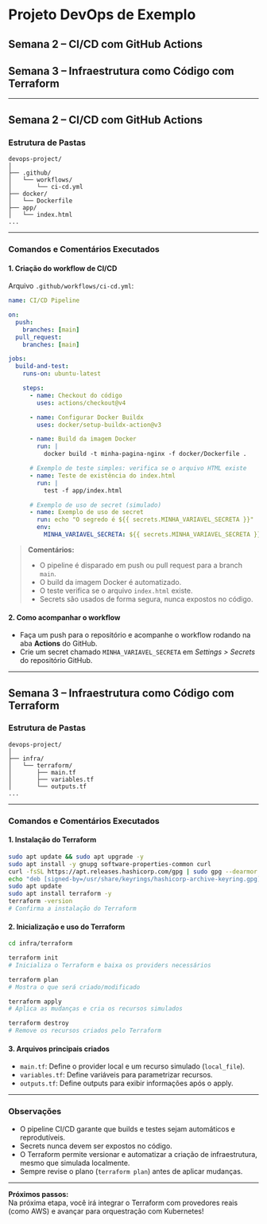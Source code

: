 # Projeto DevOps de Exemplo

## Semana 2 – CI/CD com GitHub Actions

## Semana 3 – Infraestrutura como Código com Terraform

---

## Semana 2 – CI/CD com GitHub Actions

### Estrutura de Pastas

```
devops-project/
│
├── .github/
│   └── workflows/
│       └── ci-cd.yml
├── docker/
│   └── Dockerfile
├── app/
│   └── index.html
...
```

---

### Comandos e Comentários Executados

#### 1. Criação do workflow de CI/CD

Arquivo `.github/workflows/ci-cd.yml`:

```yaml
name: CI/CD Pipeline

on:
  push:
    branches: [main]
  pull_request:
    branches: [main]

jobs:
  build-and-test:
    runs-on: ubuntu-latest

    steps:
      - name: Checkout do código
        uses: actions/checkout@v4

      - name: Configurar Docker Buildx
        uses: docker/setup-buildx-action@v3

      - name: Build da imagem Docker
        run: |
          docker build -t minha-pagina-nginx -f docker/Dockerfile .

      # Exemplo de teste simples: verifica se o arquivo HTML existe
      - name: Teste de existência do index.html
        run: |
          test -f app/index.html

      # Exemplo de uso de secret (simulado)
      - name: Exemplo de uso de secret
        run: echo "O segredo é ${{ secrets.MINHA_VARIAVEL_SECRETA }}"
        env:
          MINHA_VARIAVEL_SECRETA: ${{ secrets.MINHA_VARIAVEL_SECRETA }}
```

> **Comentários:**
>
> - O pipeline é disparado em push ou pull request para a branch `main`.
> - O build da imagem Docker é automatizado.
> - O teste verifica se o arquivo `index.html` existe.
> - Secrets são usados de forma segura, nunca expostos no código.

#### 2. Como acompanhar o workflow

- Faça um push para o repositório e acompanhe o workflow rodando na aba **Actions** do GitHub.
- Crie um secret chamado `MINHA_VARIAVEL_SECRETA` em _Settings > Secrets_ do repositório GitHub.

---

## Semana 3 – Infraestrutura como Código com Terraform

### Estrutura de Pastas

```
devops-project/
│
├── infra/
│   └── terraform/
│       ├── main.tf
│       ├── variables.tf
│       └── outputs.tf
...
```

---

### Comandos e Comentários Executados

#### 1. Instalação do Terraform

```bash
sudo apt update && sudo apt upgrade -y
sudo apt install -y gnupg software-properties-common curl
curl -fsSL https://apt.releases.hashicorp.com/gpg | sudo gpg --dearmor -o /usr/share/keyrings/hashicorp-archive-keyring.gpg
echo "deb [signed-by=/usr/share/keyrings/hashicorp-archive-keyring.gpg] https://apt.releases.hashicorp.com $(lsb_release -cs) main" | sudo tee /etc/apt/sources.list.d/hashicorp.list
sudo apt update
sudo apt install terraform -y
terraform -version
# Confirma a instalação do Terraform
```

#### 2. Inicialização e uso do Terraform

```bash
cd infra/terraform

terraform init
# Inicializa o Terraform e baixa os providers necessários

terraform plan
# Mostra o que será criado/modificado

terraform apply
# Aplica as mudanças e cria os recursos simulados

terraform destroy
# Remove os recursos criados pelo Terraform
```

#### 3. Arquivos principais criados

- `main.tf`: Define o provider local e um recurso simulado (`local_file`).
- `variables.tf`: Define variáveis para parametrizar recursos.
- `outputs.tf`: Define outputs para exibir informações após o apply.

---

### Observações

- O pipeline CI/CD garante que builds e testes sejam automáticos e reprodutíveis.
- Secrets nunca devem ser expostos no código.
- O Terraform permite versionar e automatizar a criação de infraestrutura, mesmo que simulada localmente.
- Sempre revise o plano (`terraform plan`) antes de aplicar mudanças.

---

**Próximos passos:**  
Na próxima etapa, você irá integrar o Terraform com provedores reais (como AWS) e avançar para orquestração com Kubernetes!
